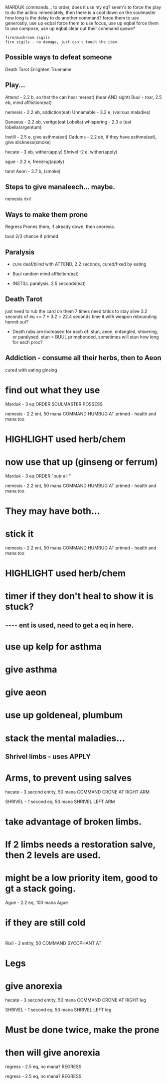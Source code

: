 MARDUK commands...
    to order, does it use my eq?
        seem's to force the play to do the actino immediately, then there is a cool down on the soulmaster
        how long is the delay to do another command?
    force them to use generostiy, use up eqbal
    force them to use focus, use up eqbal
    force them to use compose, use up eqbal
    clear out their command queue?
        
    fire/mushroom sigils
    fire sigils - no damage, just can't touch the item.

    


Possible ways to defeat someone
--------------------------------
Death Tarot
Enlighten
Truename


Play...
--------------------------------------------------------------
Attend - 2.2 b, so that the can hear me(eat) (hear AND sight)
Buul - roar, 2.5 eb, mind affliction(eat)

nemesis - 2.2 eb, addiction(eat)
Unnamable - 3.2 e, (vairous maladies)

Danaeus - 2.2 eb, veritgo(eat Lobelia)
whispering - 2.3 e (eat lobelia/argentum)


Instill - 2.5 e, give asthma(eat)
Cadums - 2.2 eb, if they have asthma(eat), give slickness(smoke)

hecate - 3 eb, wither(apply)
Shrivel -2 e, wither(apply)

ague - 2.2 e, freezing(apply)

tarot Aeon - 3.7 b, (smoke)



Steps to give manaleech... maybe.
--------------------------------
nemesis
rixil


Ways to make them prone
---------------------------
Regress
Prones them, if already down, then anorexia.

buul
2/3 chance if primed


Paralysis
--------------------------------
- cure deaf/blind with ATTEND, 2.2 seconds, cured/fixed by eating
- Buul random mind affliction(eat)

- INSTILL paralysis, 2.5 seconds(eat)


Death Tarot
--------------------------------
just need to rub the card on them 7 times
need tatics to stay alive
3.2 seconds of eq == 7 * 3.2 = 22.4 seconds
time it with weapon rebounding
hermit out?

* Death rubs are increased for each of: stun, aeon, entangled,
shivering, or paralysed.
stun = BUUL primebonded, sometimes will stun
    how long for each proc?


















Addiction - consume all their herbs, then to Aeon
--------------------------------------
cured with eating ginsing

# find out what they use
Marduk - 3 eq
ORDER SOULMASTER POSSESS <target>

nemesis - 2.2 ent, 50 mana
COMMAND HUMBUG AT <target>
primed - health and mana too
# HIGHLIGHT used herb/chem

# now use that up (ginseng or ferrum)
Marduk - 3 eq
ORDER <target> "outr all <cure>"

nemesis - 2.2 ent, 50 mana
COMMAND HUMBUG AT <target>
primed - health and mana too

# They may have both...

# stick it
nemesis - 2.2 ent, 50 mana
COMMAND HUMBUG AT <target>
primed - health and mana too
# HIGHLIGHT used herb/chem
# timer if they don't heal to show it is stuck?
## ---- ent is used, need to get a eq in here.

# use up kelp for asthma
# give asthma
# give aeon
# use up goldeneal, plumbum
# stack the mental maladies...



Shrivel limbs - uses APPLY
------------------------------

# Arms, to prevent using salves
hecate - 3 second entity, 50 mana
COMMAND CRONE AT <target> RIGHT ARM

SHRIVEL - 1 second eq, 50 mana
SHRIVEL LEFT ARM <target>

# take advantage of broken limbs.
# If 2 limbs needs a restoration salve, then 2 levels are used.
# might be a low priority item, good to gt a stack going.
Ague - 2.2 eq, 100 mana
Ague <target>

# if they are still cold
# 
Rixil - 2 entity, 50
COMMAND SYCOPHANT AT <target>

# Legs
# give anorexia
hecate - 3 second entity, 50 mana
COMMAND CRONE AT <target> RIGHT leg

SHRIVEL - 1 second eq, 50 mana
SHRIVEL LEFT leg <target>

# Must be done twice, make the prone
# then will give anorexia
regress - 2.5 eq, no mana?
REGRESS <target>

regress - 2.5 eq, no mana?
REGRESS <target>


